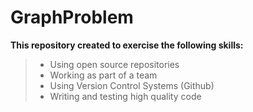 # GraphProblem
 **This repository created to exercise the following skills:** 
 
 >   * Using open source repositories
 >   * Working as part of a team
 >   * Using Version Control Systems (Github)
 >   * Writing and testing high quality code

